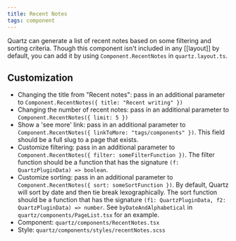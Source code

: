 ```yaml
---
title: Recent Notes
tags: component
---
```


Quartz can generate a list of recent notes based on some filtering and sorting criteria. Though this component isn't included in any [[layout]] by default, you can add it by using `Component.RecentNotes` in `quartz.layout.ts`.

## Customization

-   Changing the title from "Recent notes": pass in an additional parameter to `Component.RecentNotes({ title: "Recent writing" })`
-   Changing the number of recent notes: pass in an additional parameter to `Component.RecentNotes({ limit: 5 })`
-   Show a 'see more' link: pass in an additional parameter to `Component.RecentNotes({ linkToMore: "tags/components" })`. This field should be a full slug to a page that exists.
-   Customize filtering: pass in an additional parameter to `Component.RecentNotes({ filter: someFilterFunction })`. The filter function should be a function that has the signature `(f: QuartzPluginData) => boolean`.
-   Customize sorting: pass in an additional parameter to `Component.RecentNotes({ sort: someSortFunction })`. By default, Quartz will sort by date and then tie break lexographically. The sort function should be a function that has the signature `(f1: QuartzPluginData, f2: QuartzPluginData) => number`. See `byDateAndAlphabetical` in `quartz/components/PageList.tsx` for an example.
-   Component: `quartz/components/RecentNotes.tsx`
-   Style: `quartz/components/styles/recentNotes.scss`
